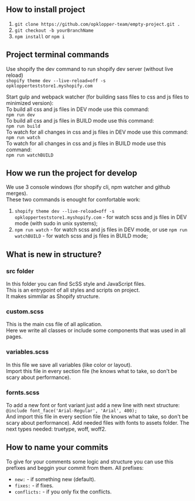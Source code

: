 ## How to install project
1) ``` git clone https://github.com/opklopper-team/empty-project.git . ```  
2) ``` git checkout -b yourBranchName ```  
3) ``` npm install ``` or ``` npm i ```

## Project terminal commands
Use shopify the dev command to run shopify dev server (without live reload)  
``` shopify theme dev --live-reload=off -s opklopperteststore1.myshopify.com ```

Start gulp and webpack watcher (for building sass files to css and js files to minimized version):  
To build all css and js files in DEV mode use this command:   
``` npm run dev ```  
To build all css and js files in BUILD mode use this command:  
``` npm run build ```  
To watch for all changes in css and js files in DEV mode use this command:  
``` npm run watch ```  
To watch for all changes in css and js files in BUILD mode use this command:  
``` npm run watchBUILD ```

## How we run the project for develop
We use 3 console windows (for shopify cli, npm watcher and github merges).  
These two commands is enought for comfortable work:  
1) ``` shopify theme dev --live-reload=off -s opklopperteststore1.myshopify.com ``` - for watch scss and js files in DEV mode (with sudo in unix systems);
2) ``` npm run watch ``` - for watch scss and js files in DEV mode, or use ``` npm run watchBUILD ``` - for watch scss and js files in BUILD mode;

## What is new in structure?
### src folder
In this folder you can find ScSS style and JavaScript files.  
This is an entrypoint of all styles and scripts on project.  
It makes simmilar as Shopify structure.

### custom.scss
This is the main css file of all aplication.  
Here we write all classes or include some components that was used in all pages.

### variables.scss
In this file we save all variables (like color or layout).  
Import this file in every section file (he knows what to take, so don't be scary about performance).

### fornts.scss
To add a new font or font variant just add a new line with next structure:   
``` @include font_face('Arial-Regular', 'Arial', 400); ```     
And import this file in every section file (he knows what to take, so don't be scary about performance).
Add needed files with fonts to assets folder. The next types needed: truetype, woff, woff2.

## How to name your commits
To give for your comments some logic and structure you can use this prefixes and beggin your commit from them.
All prefixes:
- ```new:``` - if something new (default).
- ```fixes:``` - if fixes.
- ```conflicts:``` - if you only fix the conflicts.

